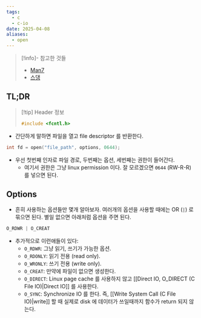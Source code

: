 ```yaml
---
tags:
  - c
  - c-io
date: 2025-04-08
aliases:
  - open
---
```

> [!info]- 참고한 것들
> - [Man7](https://man7.org/linux/man-pages/man2/open.2.html)
> - [스댕](https://stackoverflow.com/a/35768412)

## TL;DR

> [!tip] Header 정보
> ```c
> #include <fcntl.h>
> ```

- 간단하게 말하면 파일을 열고 file descriptor 를 반환한다.

```c
int fd = open("file_path", options, 0644);
```

- 우선 첫번째 인자로 파일 경로, 두번째는 옵션, 세번째는 권한이 들어간다.
	- 여기서 권한은 그냥 linux permission 이다. 잘 모르겠으면 `0644` (RW-R-R) 를 넣으면 된다.

## Options

- 흔히 사용하는 옵션들만 몇개 알아보자. 여러개의 옵션을 사용할 때에는 OR (`|`) 로 묶으면 된다. 별일 없으면 아래처럼 옵션을 주면 된다.

```c
O_RDWR | O_CREAT
```

- 추가적으로 이런애들이 있다:
	- `O_RDWR`: 그냥 읽기, 쓰기가 가능한 옵션.
	- `O_RDONLY`: 읽기 전용 (read only).
	- `O_WRONLY`: 쓰기 전용 (write only).
	- `O_CREAT`: 만약에 파일이 없으면 생성한다.
	- `O_DIRECT`: Linux page cache 를 사용하지 않고 [[Direct IO, O_DIRECT (C File IO)|Direct IO]] 를 사용한다.
	- `O_SYNC`: Synchronize IO 를 한다. 즉, [[Write System Call (C File IO)|write]] 할 때 실제로 disk 에 데이터가 쓰일때까지 함수가 return 되지 않는다.